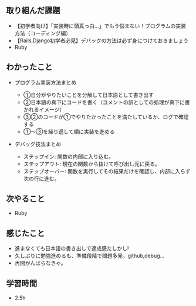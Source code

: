 ## 取り組んだ課題
- 【初学者向け】「実装時に頭真っ白…」でもう悩まない！プログラムの実装方法（コーディング編）
- 【Rails,Django初学者必見】デバックの方法は必ず身につけておきましょう
-  Ruby
## わかったこと
- プログラム実装方法まとめ
  - ①自分がやりたいことを分解して日本語として書き出す
  - ②日本語の真下にコードを書く（コメントの訳としての処理が真下に書かれるイメージ）
  - ③②のコードが①でやりたかったことを満たしているか、ログで確認する
  - ①〜③を繰り返して順に実装を進める

- デバッグ技法まとめ
  - ステップイン: 関数の内部に入り込む。
  - ステップアウト: 現在の関数から抜けて呼び出し元に戻る。
  -	ステップオーバー: 関数を実行してその結果だけを確認し、内部に入らず次の行に進む。

## 次やること
- Ruby

## 感じたこと
- 進まなくても日本語の書き出しで達成感たしかし!
- 久しぶりに勉強進めるも、準備段階で問題多発。github,debug...
- 再開がんばらなきゃ。

## 学習時間
- 2.5h

